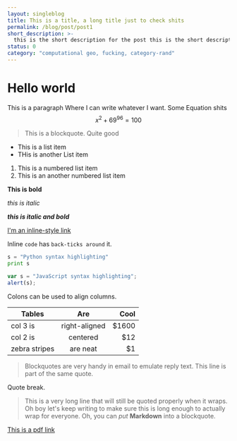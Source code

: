 ```yaml
---
layout: singleblog
title: This is a title, a long title just to check shits
permalink: /blog/post/post1
short_description: >- 
  this is the short description for the post this is the short description for the post this is the short description for the post this is the short description for the post this is the short description for the post this is the short description for the post this is the short description for the post this is the short description for the post this is the short description for the post 
status: 0
category: "computational geo, fucking, category-rand"
---
```


# Hello world

This is a paragraph Where I can write whatever I want. Some Equation shits $$x^2 + 69^{96} = 100$$

> This is a blockquote. Quite good

* This is a list item
* THis is another List item

1. This is a numbered list item
2. This is an another numbered list item

**This is bold**


_this is italic_


_**this is italic and bold**_


[I'm an inline-style link](https://www.google.com)

Inline `code` has `back-ticks around` it.

```python
s = "Python syntax highlighting"
print s
```

```javascript
var s = "JavaScript syntax highlighting";
alert(s);
```

Colons can be used to align columns.

| Tables        | Are           | Cool  |
| ------------- |:-------------:| -----:|
| col 3 is      | right-aligned | $1600 |
| col 2 is      | centered      |   $12 |
| zebra stripes | are neat      |    $1 |


> Blockquotes are very handy in email to emulate reply text.
> This line is part of the same quote.

Quote break.

> This is a very long line that will still be quoted properly when it wraps. Oh boy let's keep writing to make sure this is long enough to actually wrap for everyone. Oh, you can *put* **Markdown** into a blockquote. 

<a href="http://" class="pdf-link" target="_blank">This is a pdf link</a>
